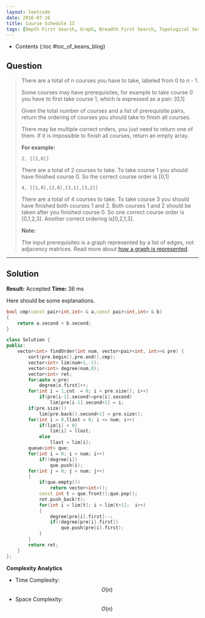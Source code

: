 ```yaml
---
layout: leetcode
date: 2016-07-16
title: Course Schedule II
tags: [Depth First Search, Graph, Breadth First Search, Topological Sort]
---
```


* Contents
{:toc #toc_of_keans_blog}

## Question

> There are a total of n courses you have to take, labeled from 0 to n - 1.
>
>Some courses may have prerequisites, for example to take course 0 you have to first take course 1, which is expressed as a pair: [0,1]
>
>Given the total number of courses and a list of prerequisite pairs, return the ordering of courses you should take to finish all courses.
>
>There may be multiple correct orders, you just need to return one of them. If it is impossible to finish all courses, return an empty array.
>
>**For example:**
>
>     2, [[1,0]]
>
>There are a total of 2 courses to take. To take course 1 you should have finished course 0. So the correct course order is [0,1]
>
>     4, [[1,0],[2,0],[3,1],[3,2]]
>
>There are a total of 4 courses to take. To take course 3 you should have finished both courses 1 and 2. Both courses 1 and 2 should be taken after you finished course 0. So one correct course order is [0,1,2,3]. Another correct ordering is[0,2,1,3].
>
>**Note:**
>
>The input prerequisites is a graph represented by a list of edges, not adjacency matrices. Read more about [how a graph is represented](https://www.khanacademy.org/computing/computer-science/algorithms/graph-representation/a/representing-graphs).
>
>     

***

## Solution

**Result:** Accepted **Time:** 36 ms

Here should be some explanations.

```cpp
bool cmp(const pair<int,int> & a,const pair<int,int> & b)
{
    return a.second < b.second;
}

class Solution {
public:
    vector<int> findOrder(int num, vector<pair<int, int>>& pre) {
        sort(pre.begin(),pre.end(),cmp);
        vector<int> lim(num+1,-1);
        vector<int> degree(num,0);
        vector<int> ret;
        for(auto x:pre)
            degree[x.first]++;
        for(int i = 1,cnt  = 0; i < pre.size(); i++)
            if(pre[i-1].second!=pre[i].second)
                lim[pre[i-1].second+1] = i;
        if(pre.size())
            lim[pre.back().second+1] = pre.size();
        for(int i = 0,llast = 0; i <= num; i++)
            if(lim[i] < 0)
                lim[i] = llast;
            else
                llast = lim[i];
        queue<int> que;
        for(int i = 0; i < num; i++)
            if(!degree[i])
                que.push(i);
        for(int j = 0; j < num; j++)
        {
            if(que.empty())
                return vector<int>();
            const int t = que.front();que.pop();
            ret.push_back(t);
            for(int i = lim[t]; i < lim[t+1];  i++)
            {
                degree[pre[i].first]--;
                if(!degree[pre[i].first])
                    que.push(pre[i].first);
            }
        }
        return ret;
    }
};
```

**Complexity Analytics**

- Time Complexity: $$O(n)$$
- Space Complexity: $$O(n)$$
